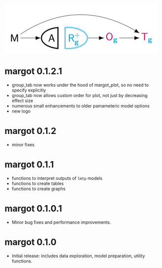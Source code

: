 <img src="man/figures/margot.png" width = 500>



# margot 0.1.2.1
* group_tab now works under the hood of margot_plot, so no need to specify explicitly
* group_tab now allows custom order for plot, not just by decreasing effect size
* numerous small enhancements to older pamameteric model options
* new logo

# margot 0.1.2

* minor fixes


# margot 0.1.1

* functions to interpret outputs of `lmtp` models
* functions to create tables
* functions to create graphs

# margot 0.1.0.1

* Minor bug fixes and performance improvements.


# margot 0.1.0

* Initial release: includes data exploration, model preparation, utility functions.
